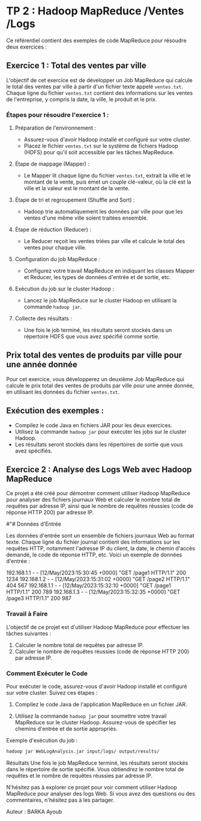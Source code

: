 # TP 2 : Hadoop MapReduce /Ventes /Logs

Ce référentiel contient des exemples de code MapReduce pour résoudre deux exercices :

## Exercice 1 : Total des ventes par ville

L'objectif de cet exercice est de développer un Job MapReduce qui calcule le total des ventes par ville à partir d'un fichier texte appelé `ventes.txt`.   
Chaque ligne du fichier `ventes.txt` contient des informations sur les ventes de l'entreprise, y compris la date, la ville, le produit et le prix.

### Étapes pour résoudre l'exercice 1 :

1. Préparation de l'environnement :
   - Assurez-vous d'avoir Hadoop installé et configuré sur votre cluster.
   - Placez le fichier `ventes.txt` sur le système de fichiers Hadoop (HDFS) pour qu'il soit accessible par les tâches MapReduce.

2. Étape de mappage (Mapper) :
   - Le Mapper lit chaque ligne du fichier `ventes.txt`, extrait la ville et le montant de la vente, puis émet un couple clé-valeur, où la clé est la ville et la valeur est le montant de la vente.

3. Étape de tri et regroupement (Shuffle and Sort) :
   - Hadoop trie automatiquement les données par ville pour que les ventes d'une même ville soient traitées ensemble.

4. Étape de réduction (Reducer) :
   - Le Reducer reçoit les ventes triées par ville et calcule le total des ventes pour chaque ville.

5. Configuration du job MapReduce :
   - Configurez votre travail MapReduce en indiquant les classes Mapper et Reducer, les types de données d'entrée et de sortie, etc.

6. Exécution du job sur le cluster Hadoop :
   - Lancez le job MapReduce sur le cluster Hadoop en utilisant la commande `hadoop jar`.

7. Collecte des résultats :
   - Une fois le job terminé, les résultats seront stockés dans un répertoire HDFS que vous avez spécifié comme sortie.

## Prix total des ventes de produits par ville pour une année donnée

Pour cet exercice, vous développerez un deuxième Job MapReduce qui calcule le prix total des ventes de produits par ville pour une année donnée,   
en utilisant les données du fichier `ventes.txt`.

## Exécution des exemples :

- Compilez le code Java en fichiers JAR pour les deux exercices.
- Utilisez la commande `hadoop jar` pour exécuter les jobs sur le cluster Hadoop.
- Les résultats seront stockés dans les répertoires de sortie que vous avez spécifiés.


## Exercice 2 : Analyse des Logs Web avec Hadoop MapReduce

Ce projet a été créé pour démontrer comment utiliser Hadoop MapReduce pour analyser des fichiers journaux Web et calculer le nombre total de requêtes par adresse IP, ainsi que le nombre de requêtes réussies (code de réponse HTTP 200) par adresse IP.

#"# Données d'Entrée

Les données d'entrée sont un ensemble de fichiers journaux Web au format texte. Chaque ligne du fichier journal contient des informations sur les requêtes HTTP, notamment l'adresse IP du client, la date, le chemin d'accès demandé, le code de réponse HTTP, etc. Voici un exemple de données d'entrée :

192.168.1.1 - - [12/May/2023:15:30:45 +0000] "GET /page1 HTTP/1.1" 200 1234
192.168.1.2 - - [12/May/2023:15:31:02 +0000] "GET /page2 HTTP/1.1" 404 567
192.168.1.1 - - [12/May/2023:15:32:10 +0000] "GET /page1 HTTP/1.1" 200 789
192.168.1.3 - - [12/May/2023:15:32:35 +0000] "GET /page3 HTTP/1.1" 200 987

### Travail à Faire

L'objectif de ce projet est d'utiliser Hadoop MapReduce pour effectuer les tâches suivantes :

1. Calculer le nombre total de requêtes par adresse IP.
2. Calculer le nombre de requêtes réussies (code de réponse HTTP 200) par adresse IP.

### Comment Exécuter le Code

Pour exécuter le code, assurez-vous d'avoir Hadoop installé et configuré sur votre cluster. Suivez ces étapes :

1. Compilez le code Java de l'application MapReduce en un fichier JAR.

2. Utilisez la commande `hadoop jar` pour soumettre votre travail MapReduce sur le cluster Hadoop. Assurez-vous de spécifier les chemins d'entrée et de sortie appropriés.

Exemple d'exécution du job :

```bash
hadoop jar WebLogAnalysis.jar input/logs/ output/results/
```
Résultats
Une fois le job MapReduce terminé, les résultats seront stockés dans le répertoire de sortie spécifié. Vous obtiendrez le nombre total de requêtes et le nombre de requêtes réussies par adresse IP.

N'hésitez pas à explorer ce projet pour voir comment utiliser Hadoop MapReduce pour analyser des logs Web. Si vous avez des questions ou des commentaires, n'hésitez pas à les partager.

Auteur : BARKA Ayoub
